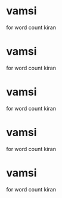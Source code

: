# vamsi
for word count
kiran
# vamsi
for word count
kiran
# vamsi
for word count
kiran
# vamsi
for word count
kiran
# vamsi
for word count
kiran
